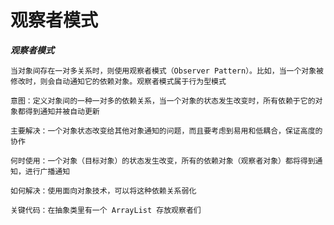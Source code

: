 # 观察者模式

***观察者模式***

    当对象间存在一对多关系时，则使用观察者模式（Observer Pattern）。比如，当一个对象被修改时，则会自动通知它的依赖对象。观察者模式属于行为型模式
    
    意图：定义对象间的一种一对多的依赖关系，当一个对象的状态发生改变时，所有依赖于它的对象都得到通知并被自动更新
    
    主要解决：一个对象状态改变给其他对象通知的问题，而且要考虑到易用和低耦合，保证高度的协作
    
    何时使用：一个对象（目标对象）的状态发生改变，所有的依赖对象（观察者对象）都将得到通知，进行广播通知
    
    如何解决：使用面向对象技术，可以将这种依赖关系弱化
    
    关键代码：在抽象类里有一个 ArrayList 存放观察者们
